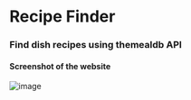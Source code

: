 # Recipe Finder

### Find dish recipes using themealdb API

#### Screenshot of the website
![image](https://github.com/user-attachments/assets/eb83a164-946a-4915-826b-1dd05d315c7b)
